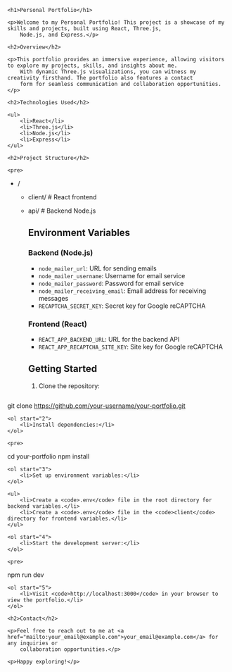 <!DOCTYPE html>
<html lang="en">

<head>
    <meta charset="UTF-8">
    <meta name="viewport" content="width=device-width, initial-scale=1.0">
    <title>Personal Portfolio</title>
</head>

<body>

    <h1>Personal Portfolio</h1>

    <p>Welcome to my Personal Portfolio! This project is a showcase of my skills and projects, built using React, Three.js,
        Node.js, and Express.</p>

    <h2>Overview</h2>

    <p>This portfolio provides an immersive experience, allowing visitors to explore my projects, skills, and insights about me.
        With dynamic Three.js visualizations, you can witness my creativity firsthand. The portfolio also features a contact
        form for seamless communication and collaboration opportunities.</p>

    <h2>Technologies Used</h2>

    <ul>
        <li>React</li>
        <li>Three.js</li>
        <li>Node.js</li>
        <li>Express</li>
    </ul>

    <h2>Project Structure</h2>

    <pre>
- /
  - client/            # React frontend
  - api/               # Backend Node.js
    </pre>

    <h2>Environment Variables</h2>

    <h3>Backend (Node.js)</h3>

    <ul>
        <li><code>node_mailer_url</code>: URL for sending emails</li>
        <li><code>node_mailer_username</code>: Username for email service</li>
        <li><code>node_mailer_password</code>: Password for email service</li>
        <li><code>node_mailer_receiving_email</code>: Email address for receiving messages</li>
        <li><code>RECAPTCHA_SECRET_KEY</code>: Secret key for Google reCAPTCHA</li>
    </ul>

    <h3>Frontend (React)</h3>

    <ul>
        <li><code>REACT_APP_BACKEND_URL</code>: URL for the backend API</li>
        <li><code>REACT_APP_RECAPTCHA_SITE_KEY</code>: Site key for Google reCAPTCHA</li>
    </ul>

    <h2>Getting Started</h2>

    <ol>
        <li>Clone the repository:</li>
    </ol>

    <pre>
git clone https://github.com/your-username/your-portfolio.git
    </pre>

    <ol start="2">
        <li>Install dependencies:</li>
    </ol>

    <pre>
cd your-portfolio
npm install
    </pre>

    <ol start="3">
        <li>Set up environment variables:</li>
    </ol>

    <ul>
        <li>Create a <code>.env</code> file in the root directory for backend variables.</li>
        <li>Create a <code>.env</code> file in the <code>client</code> directory for frontend variables.</li>
    </ul>

    <ol start="4">
        <li>Start the development server:</li>
    </ol>

    <pre>
npm run dev
    </pre>

    <ol start="5">
        <li>Visit <code>http://localhost:3000</code> in your browser to view the portfolio.</li>
    </ol>

    <h2>Contact</h2>

    <p>Feel free to reach out to me at <a href="mailto:your_email@example.com">your_email@example.com</a> for any inquiries or
        collaboration opportunities.</p>

    <p>Happy exploring!</p>

</body>

</html>
